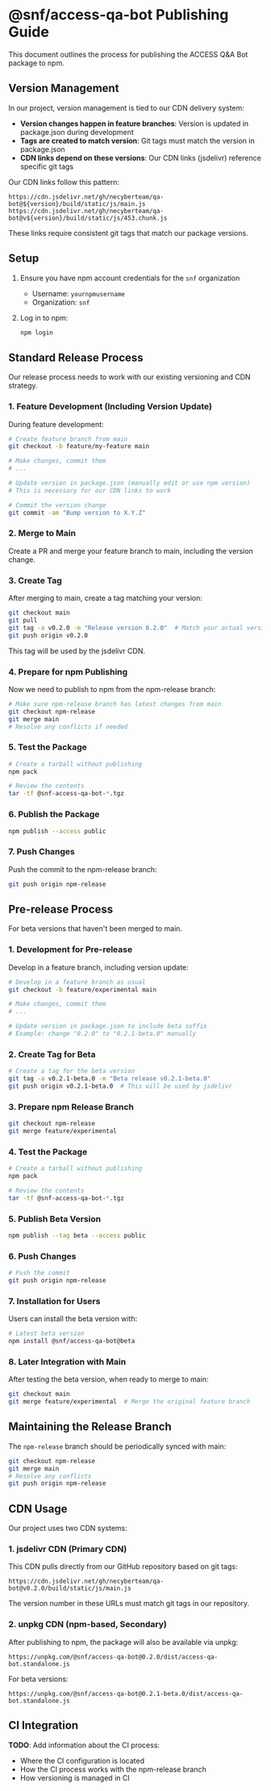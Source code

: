# @snf/access-qa-bot Publishing Guide

This document outlines the process for publishing the ACCESS Q&A Bot package to npm.

## Version Management

In our project, version management is tied to our CDN delivery system:

- **Version changes happen in feature branches**: Version is updated in package.json during development
- **Tags are created to match version**: Git tags must match the version in package.json
- **CDN links depend on these versions**: Our CDN links (jsdelivr) reference specific git tags

Our CDN links follow this pattern:
```
https://cdn.jsdelivr.net/gh/necyberteam/qa-bot@${version}/build/static/js/main.js
https://cdn.jsdelivr.net/gh/necyberteam/qa-bot@v${version}/build/static/js/453.chunk.js
```

These links require consistent git tags that match our package versions.

## Setup

1. Ensure you have npm account credentials for the `snf` organization
   - Username: `yournpmusername`
   - Organization: `snf`

2. Log in to npm:
   ```bash
   npm login
   ```

## Standard Release Process

Our release process needs to work with our existing versioning and CDN strategy.

### 1. Feature Development (Including Version Update)

During feature development:

```bash
# Create feature branch from main
git checkout -b feature/my-feature main

# Make changes, commit them
# ...

# Update version in package.json (manually edit or use npm version)
# This is necessary for our CDN links to work

# Commit the version change
git commit -am "Bump version to X.Y.Z"
```

### 2. Merge to Main

Create a PR and merge your feature branch to main, including the version change.

### 3. Create Tag

After merging to main, create a tag matching your version:

```bash
git checkout main
git pull
git tag -a v0.2.0 -m "Release version 0.2.0"  # Match your actual version
git push origin v0.2.0
```

This tag will be used by the jsdelivr CDN.

### 4. Prepare for npm Publishing

Now we need to publish to npm from the npm-release branch:

```bash
# Make sure npm-release branch has latest changes from main
git checkout npm-release
git merge main
# Resolve any conflicts if needed
```

### 5. Test the Package

```bash
# Create a tarball without publishing
npm pack

# Review the contents
tar -tf @snf-access-qa-bot-*.tgz
```

### 6. Publish the Package

```bash
npm publish --access public
```

### 7. Push Changes

Push the commit to the npm-release branch:

```bash
git push origin npm-release
```

## Pre-release Process

For beta versions that haven't been merged to main.

### 1. Development for Pre-release

Develop in a feature branch, including version update:

```bash
# Develop in a feature branch as usual
git checkout -b feature/experimental main

# Make changes, commit them
# ...

# Update version in package.json to include beta suffix
# Example: change "0.2.0" to "0.2.1-beta.0" manually
```

### 2. Create Tag for Beta

```bash
# Create a tag for the beta version
git tag -a v0.2.1-beta.0 -m "Beta release v0.2.1-beta.0"
git push origin v0.2.1-beta.0  # This will be used by jsdelivr
```

### 3. Prepare npm Release Branch

```bash
git checkout npm-release
git merge feature/experimental
```

### 4. Test the Package

```bash
# Create a tarball without publishing
npm pack

# Review the contents
tar -tf @snf-access-qa-bot-*.tgz
```

### 5. Publish Beta Version

```bash
npm publish --tag beta --access public
```

### 6. Push Changes

```bash
# Push the commit
git push origin npm-release
```

### 7. Installation for Users

Users can install the beta version with:

```bash
# Latest beta version
npm install @snf/access-qa-bot@beta
```

### 8. Later Integration with Main

After testing the beta version, when ready to merge to main:

```bash
git checkout main
git merge feature/experimental  # Merge the original feature branch
```

## Maintaining the Release Branch

The `npm-release` branch should be periodically synced with main:

```bash
git checkout npm-release
git merge main
# Resolve any conflicts
git push origin npm-release
```

## CDN Usage

Our project uses two CDN systems:

### 1. jsdelivr CDN (Primary CDN)

This CDN pulls directly from our GitHub repository based on git tags:

```
https://cdn.jsdelivr.net/gh/necyberteam/qa-bot@v0.2.0/build/static/js/main.js
```

The version number in these URLs must match git tags in our repository.

### 2. unpkg CDN (npm-based, Secondary)

After publishing to npm, the package will also be available via unpkg:

```
https://unpkg.com/@snf/access-qa-bot@0.2.0/dist/access-qa-bot.standalone.js
```

For beta versions:
```
https://unpkg.com/@snf/access-qa-bot@0.2.1-beta.0/dist/access-qa-bot.standalone.js
```

## CI Integration

**TODO**: Add information about the CI process:
- Where the CI configuration is located
- How the CI process works with the npm-release branch
- How versioning is managed in CI